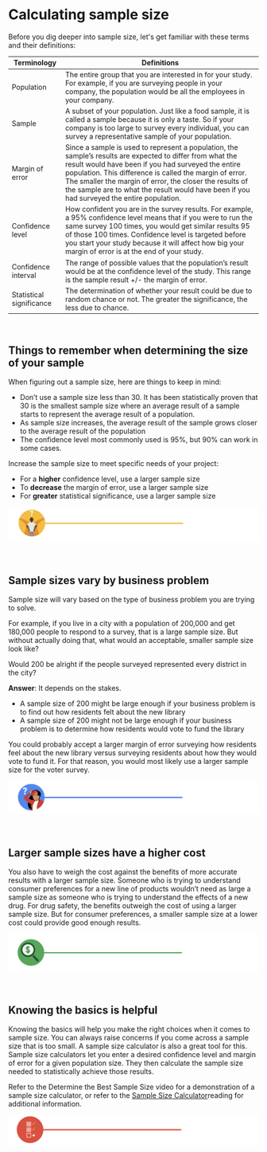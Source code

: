 # Calculating sample size

Before you dig deeper into sample size, let's get familiar with these terms and their definitions:

| Terminology              | Definitions                                                                                                                                                                                                                                                                                                                                                                          |
| ------------------------ | ------------------------------------------------------------------------------------------------------------------------------------------------------------------------------------------------------------------------------------------------------------------------------------------------------------------------------------------------------------------------------------ |
| Population               | The entire group that you are interested in for your study. For example, if you are surveying people in your company, the population would be all the employees in your company.                                                                                                                                                                                                     |
| Sample                   | A subset of your population. Just like a food sample, it is called a sample because it is only a taste. So if your company is too large to survey every individual, you can survey a representative sample of your population.                                                                                                                                                       |
| Margin of error          | Since a sample is used to represent a population, the sample’s results are expected to differ from what the result would have been if you had surveyed the entire population. This difference is called the margin of error. The smaller the margin of error, the closer the results of the sample are to what the result would have been if you had surveyed the entire population. |
| Confidence level         | How confident you are in the survey results. For example, a 95% confidence level means that if you were to run the same survey 100 times, you would get similar results 95 of those 100 times. Confidence level is targeted before you start your study because it will affect how big your margin of error is at the end of your study.                                             |
| Confidence interval      | The range of possible values that the population’s result would be at the confidence level of the study. This range is the sample result +/- the margin of error.                                                                                                                                                                                                                    |
| Statistical significance | The determination of whether your result could be due to random chance or not. The greater the significance, the less due to chance.                                                                                                                                                                                                                                                 |

&nbsp;

## Things to remember when determining the size of your sample

When figuring out a sample size, here are things to keep in mind:

* Don’t use a sample size less than 30. It has been statistically proven that 30 is the smallest sample size where an average result of a sample starts to represent the average result of a population.
* As sample size increases, the average result of the sample grows closer to the average result of the population 
* The confidence level most commonly used is 95%, but 90% can work in some cases. 

Increase the sample size to meet specific needs of your project:

* For a **higher** confidence level, use a larger sample size
* To **decrease** the margin of error, use a larger sample size
* For **greater** statistical significance, use a larger sample size

![img](img/sample1.png)

&nbsp;

## Sample sizes vary by business problem

Sample size will vary based on the type of business problem you are trying to solve. 

For example, if you live in a city with a population of 200,000 and get 180,000 people to respond to a survey, that is a large sample size. But without actually doing that, what would an acceptable, smaller sample size look like? 

Would 200 be alright if the people surveyed represented every district in the city? 

**Answer**: It depends on the stakes. 

* A sample size of 200 might be large enough if your business problem is to find out how residents felt about the new library
* A sample size of 200 might not be large enough if your business problem is to determine how residents would vote to fund the library
  
You could probably accept a larger margin of error surveying how residents feel about the new library versus surveying residents about how they would vote to fund it. For that reason, you would most likely use a larger sample size for the voter survey.

![img](img/sample2.png)

&nbsp;

## Larger sample sizes have a higher cost

You also have to weigh the cost against the benefits of more accurate results with a larger sample size. Someone who is trying to understand consumer preferences for a new line of products wouldn’t need as large a sample size as someone who is trying to understand the effects of a new drug. For drug safety, the benefits outweigh the cost of using a larger sample size. But for consumer preferences, a smaller sample size at a lower cost could provide good enough results. 

![img](img/sample3.png)

&nbsp;

## Knowing the basics is helpful

Knowing the basics will help you make the right choices when it comes to sample size. You can always raise concerns if you come across a sample size that is too small. A sample size calculator is also a great tool for this. Sample size calculators let you enter a desired confidence level and margin of error for a given population size. They then calculate the sample size needed to statistically achieve those results. 

Refer to the Determine the Best Sample Size video for a demonstration of a sample size calculator, or refer to the [Sample Size Calculator](Reading_Sample_Size_Calculator.md)reading for additional information. 

![img](img/sample4.png)
